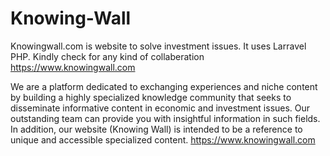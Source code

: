 # Knowing-Wall
Knowingwall.com is website to solve investment issues. It uses Larravel PHP. 
Kindly check for any kind of collaberation
https://www.knowingwall.com

We are a platform dedicated to exchanging experiences and niche content by building a highly specialized knowledge community that seeks to disseminate informative content in economic and investment issues. Our outstanding team can provide you with insightful information in such fields. In addition, our website (Knowing Wall) is intended to be a reference to unique and accessible specialized content.
https://www.knowingwall.com
